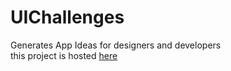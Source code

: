 <h1>UIChallenges</h1>
Generates App Ideas for designers and developers <br>
this project is hosted <a href="https://afieif.github.io/UIChallenges" target="_blank">here</a>
